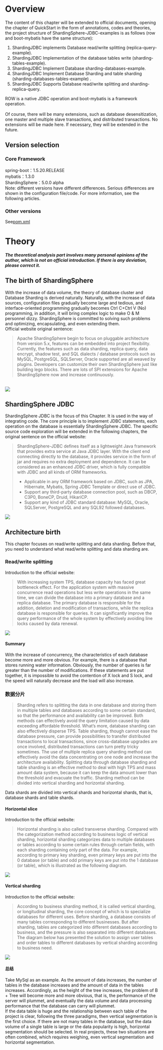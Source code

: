 # Overview
The content of this chapter will be extended to official documents, opening the chapter of QuickStart in the form of annotations, codes and theories, the project structure of ShardingSphere-JDBC-examples is as follows (row and boot-mybatis have the same structure):

1. ShardingJDBC implements Database read/write splitting (replica-query-example).
1. ShardingJDBC Implementation of the database tables write (sharding-tables-example).
1. ShardingJDBC Implement Database sharding-databases-example.
1. ShardingJDBC Implement Database Sharding and table sharding (sharding-databases-tables-example) .
1. ShardingJDBC Supports Database read/write splitting and sharding-replica-query.

ROW is a native JDBC operation and boot-mybatis is a framework operation.<br/>
<br />Of course, there will be many extensions, such as database desensitization, one master and multiple slave transactions, and distributed transactions. No extensions will be made here. If necessary, they will be extended in the future.
## Version selection
### Core Framework
spring-boot：1.5.20.RELEASE<br />mybatis：1.3.0<br />ShardingSphere：5.0.0 alpha<br />Note: different versions have different differences. Serious differences are shown in the configuration file/code. For more information, see the following articles.
### Other versions
See[pom.xml](https://github.com/JiekerTime/QuickStartOfShardingSphereJDBC/blob/main/pom.xml)
# Theory
_**The theoretical analysis part involves many personal opinions of the author, which is not an official introduction. If there is any deviation, please correct it.**_
## The birth of ShardingSphere
With the increase of data volume, the theory of database cluster and Database Sharding is derived naturally. Naturally, with the increase of data sources, configuration files gradually become large and tedious, and interface-oriented programming gradually becomes Ctrl C+Ctrl V (No) programming, in addition, it will bring complex logic to make O & M personnel dizzy. ShardingSphere is committed to solving such problems and optimizing, encapsulating, and even extending them.<br />Official website original sentence:
> Apache ShardingSphere begin to focus on pluggable architecture from version 5.x, features can be embedded into project flexibility. Currently, the features such as data sharding, replica query, data encrypt, shadow test, and SQL dialects / database protocols such as MySQL, PostgreSQL, SQLServer, Oracle supported are all weaved by plugins. Developers can customize their own ShardingSphere just like building lego blocks. There are lots of SPI extensions for Apache ShardingSphere now and increase continuously.

<br />![](https://cdn.nlark.com/yuque/0/2020/png/485026/1609222444273-1549e5d4-fda7-4d31-9861-79e01b68be19.png#align=left&display=inline&height=799&margin=%5Bobject%20Object%5D&originHeight=799&originWidth=1424&size=0&status=done&style=none&width=1424)<br />

## ShardingSphere JDBC
ShardingSphere JDBC is the focus of this Chapter. It is used in the way of integrating code. The core principle is to implement JDBC statements, each operation on the database is essentially ShardingSphere JDBC. The specific source code exploration will be extended in the following chapters, the original sentence on the official website:
> ShardingSphere-JDBC defines itself as a lightweight Java framework that provides extra service at Java JDBC layer. With the client end connecting directly to the database, it provides service in the form of jar and requires no extra deployment and dependence. It can be considered as an enhanced JDBC driver, which is fully compatible with JDBC and all kinds of ORM frameworks.
> - Applicable in any ORM framework based on JDBC, such as JPA, Hibernate, Mybatis, Spring JDBC Template or direct use of JDBC.
> - Support any third-party database connection pool, such as DBCP, C3P0, BoneCP, Druid, HikariCP.
> - Support any kind of JDBC standard database: MySQL, Oracle, SQLServer, PostgreSQL and any SQL92 followed databases.

![](https://cdn.nlark.com/yuque/0/2020/png/485026/1609222781907-43e5c583-437d-4b05-adaf-31df65b6899d.png#align=left&display=inline&height=691&margin=%5Bobject%20Object%5D&originHeight=691&originWidth=710&size=0&status=done&style=none&width=710)
## Architecture birth
This chapter focuses on read/write splitting and data sharding. Before that, you need to understand what read/write splitting and data sharding are.
### Read/write splitting
Introduction to the official website:
> With increasing system TPS, database capacity has faced great bottleneck effect. For the application system with massive concurrence read operations but less write operations in the same time, we can divide the database into a primary database and a replica database. The primary database is responsible for the addition, deletion and modification of transactions, while the replica database is responsible for queries. It can significantly improve the query performance of the whole system by effectively avoiding line locks caused by data renewal.

![](https://cdn.nlark.com/yuque/0/2020/png/485026/1609223219454-92670676-e54f-4932-954f-8d2d2874e485.png#align=left&display=inline&height=840&margin=%5Bobject%20Object%5D&originHeight=840&originWidth=1242&size=0&status=done&style=none&width=1242)
#### Summary
With the increase of concurrency, the characteristics of each database become more and more obvious. For example, there is a database that stores running water information. Obviously, the number of queries is far greater than the number of modifications. If these statements are put together, it is impossible to avoid the contention of X lock and S lock, and the speed will naturally decrease and the load will also increase.
### 数据分片
> Sharding refers to splitting the data in one database and storing them in multiple tables and databases according to some certain standard, so that the performance and availability can be improved. Both methods can effectively avoid the query limitation caused by data exceeding affordable threshold. What’s more, database sharding can also effectively disperse TPS. Table sharding, though cannot ease the database pressure, can provide possibilities to transfer distributed transactions to local transactions, since cross-database upgrades are once involved, distributed transactions can turn pretty tricky sometimes. The use of multiple replica query sharding method can effectively avoid the data concentrating on one node and increase the architecture availability.
> Splitting data through database sharding and table sharding is an effective method to deal with high TPS and mass amount data system, because it can keep the data amount lower than the threshold and evacuate the traffic. Sharding method can be divided into vertical sharding and horizontal sharding.

Data shards are divided into vertical shards and horizontal shards, that is, database shards and table shards.
#### Horizontal slice
Introduction to the official website:
> Horizontal sharding is also called transverse sharding. Compared with the categorization method according to business logic of vertical sharding, horizontal sharding categorizes data to multiple databases or tables according to some certain rules through certain fields, with each sharding containing only part of the data. For example, according to primary key sharding, even primary keys are put into the 0 database (or table) and odd primary keys are put into the 1 database (or table), which is illustrated as the following diagram.

![](https://cdn.nlark.com/yuque/0/2020/png/485026/1609224079221-92d86267-1163-4fac-b0c1-5383868516e5.png#align=left&display=inline&height=837&margin=%5Bobject%20Object%5D&originHeight=837&originWidth=1228&size=0&status=done&style=none&width=1228)
#### Vertical sharding
Introduction to the official website:
> According to business sharding method, it is called vertical sharding, or longitudinal sharding, the core concept of which is to specialize databases for different uses. Before sharding, a database consists of many tables corresponding to different businesses. But after sharding, tables are categorized into different databases according to business, and the pressure is also separated into different databases. The diagram below has presented the solution to assign user tables and order tables to different databases by vertical sharding according to business need.

![](https://cdn.nlark.com/yuque/0/2020/png/485026/1609224128022-95b7f72e-3d3f-4d33-bfb0-09d47f9e560c.png#align=left&display=inline&height=803&margin=%5Bobject%20Object%5D&originHeight=803&originWidth=1066&size=0&status=done&style=none&width=1066)
#### 总结
Take MySql as an example. As the amount of data increases, the number of tables in the database increases and the amount of data in the tables increases. Accordingly, as the height of the tree increases, the problem of B + Tree will become more and more obvious, that is, the performance of the server will plummet, and eventually the data volume and data processing performance that the database can carry will plummet.<br />If the data table is huge and the relationship between each table of the project is clear, following the three paradigms, then vertical segmentation is the first choice. If there are not many tables in the database, but the data volume of a single table is large or the data popularity is high, horizontal segmentation should be selected. In real projects, these two situations are often combined, which requires weighing, even vertical segmentation and horizontal segmentation.

